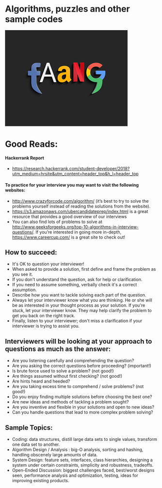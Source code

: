 # Algorithms, puzzles and other sample codes
![Screenshot](images/faang1.png)

# Good Reads:
#### Hackerrank Report
- https://research.hackerrank.com/student-developer/2018?utm_medium=hrsite&utm_content=header_top&h_l=header_top

#### To practice for your interview you may want to visit the following websites: 
- http://www.crazyforcode.com/algorithm/ (it’s best to try to solve the problems yourself instead of reading the solutions from the website). 
- https://s3.amazonaws.com/ubercandidateprep/index.html is a great resource that provides a good overview of our interviews 
- You can also find lots of problems to solve at http://www.geeksforgeeks.org/top-10-algorithms-in-interview-questions/. 
If you’re interested in going more in-depth, https://www.careercup.com/ is a great site to check out! 

## How to succeed:

- It's OK to question your interviewer!
- When asked to provide a solution, first define and frame the problem as you see it.
- If you don't understand the question, ask for help or clarification.
- If you need to assume something, verbally check it's a correct assumption.
- Describe how you want to tackle solving each part of the question.
- Always let your interviewer know what you are thinking. He or she will be as interested in your thought process as your solution. If you're stuck, let your interviewer know. They may help clarify the problem to get you back on the right track.
- Finally, listen to your interviewer; don't miss a clarification if your interviewer is trying to assist you.

## Interviewers will be looking at your approach to questions as much as the answer:

- Are you listening carefully and comprehending the question?
- Are you asking the correct questions before proceeding? (important!)
- Is brute force used to solve a problem? (not good!)
- Are things assumed without first checking? (not good!)
- Are hints heard and heeded?
- Are you taking excess time to comprehend / solve problems? (not good!)
- Do you enjoy finding multiple solutions before choosing the best one?
- Are new ideas and methods of tackling a problem sought?
- Are you inventive and flexible in your solutions and open to new ideas?
- Can you handle questions that lead to more complex problem solving?

## Sample Topics:

- Coding: data structures, distill large data sets to single values, transform one data set to another.
- Algorithm Design / Analysis : big-O analysis, sorting and hashing, handling obscenely large amounts of data.
- System Design: feature sets, interfaces, class hierarchies, designing a system under certain constraints, simplicity and robustness, tradeoffs.
- Open-Ended Discussion: biggest challenges faced, best/worst designs seen, performance analysis and optimization, testing, ideas for improving existing products.
